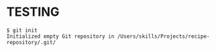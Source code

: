 # TESTING

```
$ git init
Initialized empty Git repository in /Users/skills/Projects/recipe-repository/.git/
```
